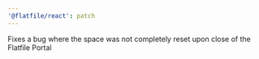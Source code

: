 ```yaml
---
'@flatfile/react': patch
---
```


Fixes a bug where the space was not completely reset upon close of the Flatfile Portal
